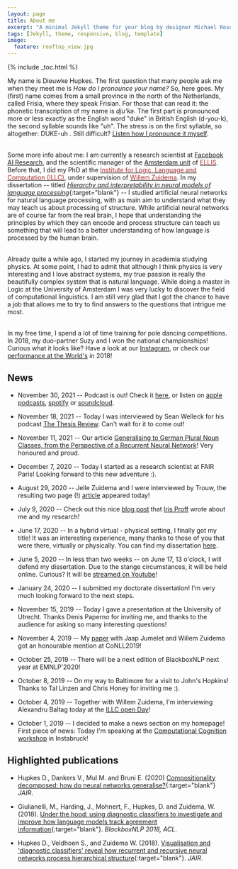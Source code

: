 ```yaml
---
layout: page
title: About me
excerpt: "A minimal Jekyll theme for your blog by designer Michael Rose."
tags: [Jekyll, theme, responsive, blog, template]
image:
  feature: rooftop_view.jpg
---
```


{% include _toc.html %}

My name is Dieuwke Hupkes.
The first question that many people ask me when they meet me is _How do I pronounce your name?_ So, here goes. My (first) name comes from a small province in the north of the Netherlands, called Frisia, where they speak Frisian.
For those that can read it: the phonetic transcription of my name is *dju'kǝ*.
The first part is pronounced more or less exactly as the English word "duke" in British English (d-you-k), the second syllable sounds like "uh". 
The stress is on the first syllable, so altogether: DUKE-uh .
Still difficult? [Listen how I pronounce it myself](https://dieuwkehupkes.nl/audio/DieuwkeHupkes.mp3).<br><br>

Some more info about me: I am currently a  research scientist at <a href="https://ai.facebook.com/" target="_blank">Facebook AI Research</a>, and the scientific manager of the <a href="https://ivi.fnwi.uva.nl/ellis/" target="_blank">Amsterdam unit</a> of <a href="https://ellis.eu/" target="_blank"><font color="brown">ELLIS</font></a>. 
Before that, I did my PhD at the <a href="https:/illc.uva.nl" target="_blank"><font color="brown">Institute for Logic, Language and Computation (ILLC)</font></a>, under supervision of <a href="https://staff.fnwi.uva.nl/w.zuidema/" target="_blank"><font color="brown">Willem Zuidema</font></a>.
In my dissertation -- titled [<i>Hierarchy and interpretability in neural models of language processing</i>](https://pure.uva.nl/ws/files/48164248/Thesis.pdf){:target="blank"} -- I studied artificial neural networks for natural language processing, with as main aim to understand what they may teach us about processing of structure.
While artificial neural networks are of course far from the real brain, I hope that understanding the principles by which they can encode and process structure can teach us something that will lead to a better understanding of how language is processed by the human brain. 
<br /><br />

Already quite a while ago, I started my journey in academia studying physics.
At some point, I had to admit that although I think physics is very interesting and I love abstract systems, my true passion is really the beautifully complex system that is natural language.
While doing a master in Logic at the University of Amsterdam I was very lucky to discover the field of computational linguistics.
I am still very glad that I got the chance to have a job that allows me to try to find answers to the questions that intrigue me most.
<br /><br />

In my free time, I spend a lot of time training for pole dancing competitions. 
In 2018, my duo-partner Suzy and I won the national championships!
Curious what it looks like?
Have a look at our <a href="https://www.instagram.com/duo_polenotti/" target="_blank">Instagram</a>, or check our <a href="https://www.youtube.com/watch?v=ylr0YnVzjOg&t=158s" target="_blank">performance at the World's</a> in 2018!

## News

- November 30, 2021 -- Podcast is out! Check it <a href="https://cs.nyu.edu/~welleck/episode36.html">here</a>, or listen on <a href="https://t.co/P5RxtByDZn?amp=1">apple podcasts</a>, <a href="https://t.co/PWSL07YXs8?amp=1">spotify</a> or <a href="https://soundcloud.com/thesis-review/36-dieuwke-hupkes-hierarchy-and-interpretability-in-neural-models-of-language-processing?utm_source=clipboard&utm_campaign=wtshare&utm_medium=widget&utm_content=https%253A%252F%252Fsoundcloud.com%252Fthesis-review%252F36-dieuwke-hupkes-hierarchy-and-interpretability-in-neural-models-of-language-processing">soundcloud</a>. 

- November 18, 2021 -- Today I was interviewed by Sean Welleck for his podcast <a href="https://cs.nyu.edu/~welleck/podcast.html">The Thesis Review</a>. Can't wait for it to come out!

- November 11, 2021 -- Our article <a href="https://aclanthology.org/2021.conll-1.8/">Generalising to German Plural Noun Classes, from the Perspective of a Recurrent Neural Network</a>! Very honoured and proud.

- December 7, 2020 -- Today I started as a research scientist at FAIR Paris! Looking forward to this new adventure :).

- August 29, 2020 -- Jelle Zuidema and I were interviewed by Trouw, the resulting two page (!) [article](Trouw-29-08-2020-article.pdf) appeared today!

- July 9, 2020 -- Check out this nice <a href="https://resources.illc.uva.nl/illc-blog/lightening-up-the-black-box/">blog post</a> that <a href="https://resources.illc.uva.nl/illc-blog/lightening-up-the-black-box/" target="_blank">Iris Proff</a> wrote about me and my research!


- June 17, 2020 -- In a hybrid virtual - physical setting, I finally got my title! It was an interesting experience, many thanks to those of you that were there, virtually or physically. You can find my dissertation <a href="https://www.illc.uva.nl/Research/Publications/Dissertations/DS-2020-06.text.pdf">here</a>.
 
- June 5, 2020 -- In less than two weeks -- on June 17, 13 o'clock, I will defend my dissertation. Due to the stange circumstances, it will be held online. Curious? It will be <a href="https://www.youtube.com/watch?v=aRTXv5MWmb8&feature=youtu.be">streamed on Youtube</a>!

- January 24, 2020 -- I submitted my doctorate dissertation! I'm very much looking forward to the next steps.

- November 15, 2019 -- Today I gave a presentation at the University of Utrecht. Thanks Denis Paperno for inviting me, and thanks to the audience for asking so many interesting questions!

- November 4, 2019 -- My <a href="https://www.aclweb.org/anthology/K19-1001.pdf" target="_blank">paper</a> with Jaap Jumelet and Willem Zuidema got an honourable mention at CoNLL2019!

- October 25, 2019 -- There will be a next edition of BlackboxNLP next year at EMNLP'2020!

- October 8, 2019 -- On my way to Baltimore for a visit to John's Hopkins! Thanks to Tal Linzen and Chris Honey for inviting me :).

- October 4, 2019 -- Together with Willem Zuidema, I'm interviewing Alexandru Baltag today at the <a href="https://www.illc.uva.nl/AbouttheILLC/Activities/ILLC-Open-Day/ILLC-Open-Day-2019/" target="_blank">ILLC open Day</a>!

- October 1, 2019 -- I decided to make a news section on my homepage! First piece of news: Today I'm speaking at the <a href="http://www.comco2019.com/" target="_blank">Computational Cognition workshop</a> in Instabruck!  
  

## Highlighted publications 

* Hupkes D., Dankers V., Mul M. and Bruni E. (2020)
[Compositionality decomposed: how do neural networks generalise?](https://jair.org/index.php/jair/article/view/11674/26576){:target="blank"}
*JAIR*.

* Giulianelli, M., Harding, J., Mohnert, F., Hupkes, D. and Zuidema, W. (2018). 
[Under the hood: using diagnostic classifiers to investigate and improve how language models track agreement information](https://aclweb.org/anthology/W18-5426){:target="blank"}.
*BlackboxNLP 2018, ACL*.

* Hupkes D., Veldhoen S., and Zuidema W. (2018). [Visualisation and 'diagnostic classifiers' reveal how recurrent and recursive neural networks process hierarchical structure](https://jair.org/index.php/jair/article/view/11196/26408){:target="blank"}.
*JAIR*.
